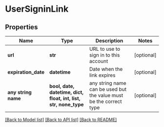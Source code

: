 # UserSigninLink


## Properties
Name | Type | Description | Notes
------------ | ------------- | ------------- | -------------
**url** | **str** | URL to use to sign in to this account | [optional] 
**expiration_date** | **datetime** | Date when the link expires | [optional] 
**any string name** | **bool, date, datetime, dict, float, int, list, str, none_type** | any string name can be used but the value must be the correct type | [optional]

[[Back to Model list]](../README.md#documentation-for-models) [[Back to API list]](../README.md#documentation-for-api-endpoints) [[Back to README]](../README.md)


